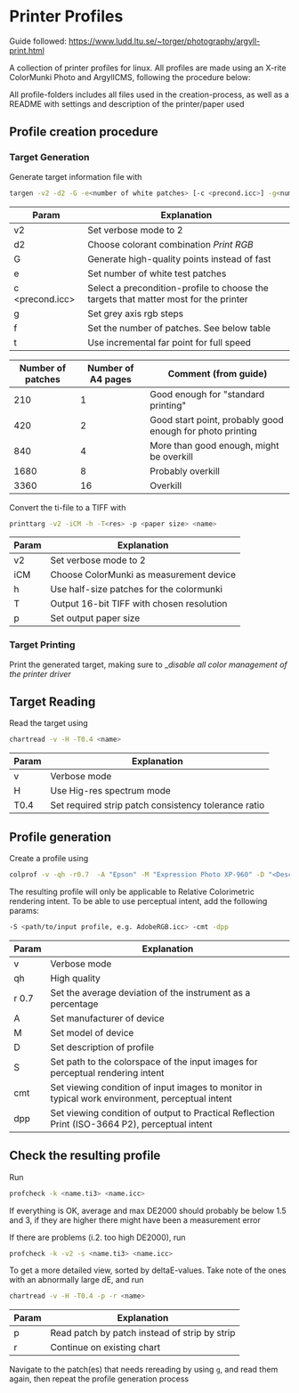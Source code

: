 # Printer Profiles
Guide followed: https://www.ludd.ltu.se/~torger/photography/argyll-print.html 

A collection of printer profiles for linux.
All profiles are made using an X-rite ColorMunki Photo and ArgyllCMS, following the procedure below:

All profile-folders includes all files used in the creation-process, as well as a README with settings and description of the printer/paper used

## Profile creation procedure
### Target Generation

Generate target information file with

```bash
targen -v2 -d2 -G -e<number of white patches> [-c <precond.icc>] -g<number of grey patches> -f<number of patches> <profile name>
```

Param | Explanation
------|------------
v2 | Set verbose mode to 2
d2 | Choose colorant combination _Print RGB_
G | Generate high-quality points instead of fast
e<number of white patches> | Set number of white test patches
c <precond.icc> | Select a precondition-profile to choose the targets that matter most for the printer
g<number of grey patches> | Set grey axis rgb steps
f<number of patches> | Set the number of patches. See below table
t | Use incremental far point for full speed

Number of patches | Number of A4 pages | Comment (from guide)
------------------|--------------------|---------------------
210 | 1 | Good enough for "standard printing"
420 | 2 | Good start point, probably good enough for photo printing
840 | 4 | More than good enough, might be overkill
1680 | 8 | Probably overkill
3360 | 16 | Overkill

Convert the ti-file to a TIFF with

```bash
printtarg -v2 -iCM -h -T<res> -p <paper size> <name>
```

Param | Explanation
------|------------
v2 | Set verbose mode to 2
iCM | Choose ColorMunki as measurement device
h | Use half-size patches for the colormunki
T<res> | Output 16-bit TIFF with chosen resolution
p <paper size> | Set output paper size

### Target Printing
Print the generated target, making sure to __disable all color management of the printer driver_

## Target Reading
Read the target using
```bash
chartread -v -H -T0.4 <name>
```

Param | Explanation
------|------------
v | Verbose mode
H | Use Hig-res spectrum mode
T0.4 | Set required strip patch consistency tolerance ratio

## Profile generation

Create a profile using

```bash
colprof -v -qh -r0.7  -A "Epson" -M "Expression Photo XP-960" -D "<Description of profile, including paper type" <name>
```
The resulting profile will only be applicable to Relative Colorimetric rendering intent. To be able to use perceptual intent, add the following params:
```bash
-S <path/to/input profile, e.g. AdobeRGB.icc> -cmt -dpp
```

Param | Explanation
------|------------
v | Verbose mode
qh | High quality
r 0.7 | Set the average deviation of the instrument as a percentage
A | Set manufacturer of device
M | Set model of device
D | Set description of profile
S | Set path to the colorspace of the input images for perceptual rendering intent
cmt | Set viewing condition of input images to monitor in typical work environment, perceptual intent
dpp | Set viewing condition of output to Practical Reflection Print (ISO-3664 P2), perceptual intent

## Check the resulting profile

Run
```bash
profcheck -k <name.ti3> <name.icc>
```

If everything is OK, average and max DE2000 should probably be below 1.5 and 3, if they are higher there might have been a measurement error

If there are problems (i.2. too high DE2000), run
```bash
profcheck -k -v2 -s <name.ti3> <name.icc>
```

To get a more detailed view, sorted by deltaE-values. Take note of the ones with an abnormally large dE, and run
```bash
chartread -v -H -T0.4 -p -r <name>
```

Param | Explanation
------|------------
p | Read patch by patch instead of strip by strip
r | Continue on existing chart

Navigate to the patch(es) that needs rereading by using `g`, and read them again, then repeat the profile generation process
